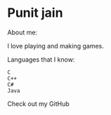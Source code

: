 # Punit jain
About me:

I love playing and making games.

Languages that I know:

    C
    C++
    C#
    Java


Check out my GitHub


